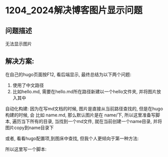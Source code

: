 # 1204_2024解决博客图片显示问题
## 问题描述
无法显示图片

## 解决方案:
在自己的hugo页面按F12, 看后端显示, 最终总结为以下两个问题:
1. 使用了中文路径
2. 比如hello.md, 需要在hello.md所在路径新建以一个hello文件夹, 并将图片放入其中

自动化构建:
因为在写md文档的时候, 图片是直接从当前路径查找的, 但是在hugo构建的时候, 会 比如 name.md, 那么默认图片是在 name/下, 所以这里准备写脚本,
遍历当下所有的目录, 当找到一个md文件, 就在当前创建一个name目录, 并将图片copy到name目录下

或者, 看看hugo配置项,到图床中查找, 但我个人更倾向于第一种方法:

所以这里写一个脚本:
